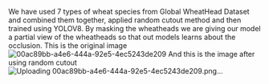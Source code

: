 We have used 7 types of wheat species from Global WheatHead Dataset and combined them together, applied random cutout method and then trained using YOLOV8. 
By masking the wheatheads we are giving our model a partial view of the wheatheads so that out models learns about the occlusion.
This is the original image
![00ac89bb-a4e6-444a-92e5-4ec5243de209](https://github.com/user-attachments/assets/bbc20bb7-a9c6-47c0-8588-4b77d6f5e0e7)
And this is the image after using random cutout
![Uploading 00ac89bb-a4e6-444a-92e5-4ec5243de209.png…]()
